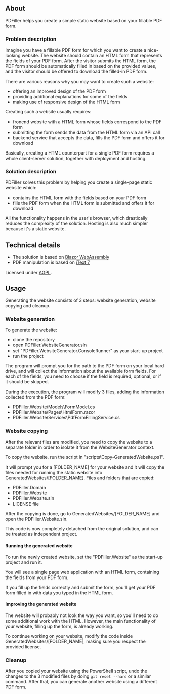 ## About
PDFiller helps you create a simple static website based on your fillable PDF form.

### Problem description
Imagine you have a fillable PDF form for which you want to create a nice-looking website. The website should contain an HTML form that represents the fields of your PDF form. After the visitor submits the HTML form, the PDF form should be automatically filled in based on the provided values, and the visitor should be offered to download the filled-in PDF form.

There are various reasons why you may want to create such a website:
- offering an improved design of the PDF form
- providing additional explanations for some of the fields
- making use of responsive design of the HTML form

Creating such a website usually requires:
- fronend website with a HTML form whose fields correspond to the PDF form
- submitting the form sends the data from the HTML form via an API call
- backend service that accepts the data, fills the PDF form and offers it for download

Basically, creating a HTML counterpart for a single PDF form requires a whole client-server solution, together with deployment and hosting.

### Solution description

PDFiller solves this problem by helping you create a single-page static website which:
- contains the HTML form with the fields based on your PDF form
- fills the PDF form when the HTML form is submitted and offers it for download

All the functionality happens in the user's browser, which drastically reduces the complexity of the solution. Hosting is also much simpler because it's a static website.

## Technical details
- The solution is based on [Blazor WebAssembly](https://docs.microsoft.com/en-us/aspnet/core/blazor/?view=aspnetcore-3.1#blazor-webassembly)
- PDF manipulation is based on [iText 7](https://github.com/itext/itext7-dotnet)

Licensed under [AGPL](LICENSE).

## Usage
Generating the website consists of 3 steps: website generation, website copying and cleanup.

### Website generation
To generate the website:
- clone the repository
- open PDFiller.WebsiteGenerator.sln
- set "PDFiller.WebsiteGenerator.ConsoleRunner" as your start-up project
- run the project

The program will prompt you for the path to the PDF form on your local hard drive, and will collect the information about the available form fields. For each of the fields, you need to choose if the field is required, optional, or if it should be skipped.

During the execution, the program will modify 3 files, adding the information collected from the PDF form:
- PDFiller.Website\Models\FormModel.cs
- PDFiller.Website\Pages\HtmlForm.razor
- PDFiller.Website\Services\PdfFormFillingService.cs

### Website copying
After the relevant files are modified, you need to copy the website to a separate folder in order to isolate it from the WebsiteGenerator context. 

To copy the website, run the script in "scripts\Copy-GeneratedWebsite.ps1".

It will prompt you for a [FOLDER_NAME] for your website and it will copy the files needed for running the static website into GeneratedWebsites/[FOLDER_NAME]. Files and folders that are copied:
- PDFiller.Domain
- PDFiller.Website
- PDFiller.Website.sln
- LICENSE file

After the copying is done, go to GeneratedWebsites/[FOLDER_NAME] and open the PDFiller.Website.sln.

This code is now completely detached from the original solution, and can be treated as independent project.

#### Running the generated website
To run the newly created website, set the "PDFiller.Website" as the start-up project and run it.

You will see a single page web application with an HTML form, containing the fields from your PDF form.

If you fill up the fields correctly and submit the form, you'll get your PDF form filled in with data you typed in the HTML form.

#### Improving the generated website
The website will probably not look the way you want, so you'll need to do some additional work with the HTML. However, the main functionality of your website, filling up the form, is already working.

To continue working on your website, modify the code inside GeneratedWebsites/[FOLDER_NAME], making sure you respect the provided license.

### Cleanup
After you copied your website using the PowerShell script, undo the changes to the 3 modified files by doing `git reset --hard` or a similar command. After that, you can generate another website using a different PDF form.